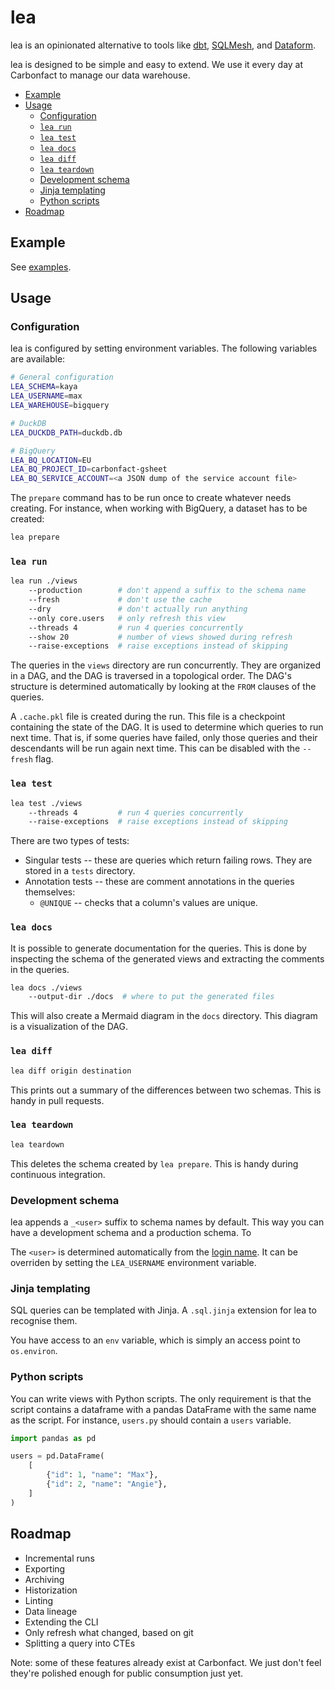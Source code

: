 <h1>lea</h1>

lea is an opinionated alternative to tools like [dbt](https://www.getdbt.com/), [SQLMesh](https://sqlmesh.com/), and [Dataform](https://cloud.google.com/dataform).

lea is designed to be simple and easy to extend. We use it every day at Carbonfact to manage our data warehouse.

- [Example](#example)
- [Usage](#usage)
  - [Configuration](#configuration)
  - [`lea run`](#lea-run)
  - [`lea test`](#lea-test)
  - [`lea docs`](#lea-docs)
  - [`lea diff`](#lea-diff)
  - [`lea teardown`](#lea-teardown)
  - [Development schema](#development-schema)
  - [Jinja templating](#jinja-templating)
  - [Python scripts](#python-scripts)
- [Roadmap](#roadmap)

## Example

See [examples](examples).

## Usage

### Configuration

lea is configured by setting environment variables. The following variables are available:

```sh
# General configuration
LEA_SCHEMA=kaya
LEA_USERNAME=max
LEA_WAREHOUSE=bigquery

# DuckDB
LEA_DUCKDB_PATH=duckdb.db

# BigQuery
LEA_BQ_LOCATION=EU
LEA_BQ_PROJECT_ID=carbonfact-gsheet
LEA_BQ_SERVICE_ACCOUNT=<a JSON dump of the service account file>
```

The `prepare` command has to be run once to create whatever needs creating. For instance, when working with BigQuery, a dataset has to be created:

```sh
lea prepare
```

### `lea run`

```sh
lea run ./views
    --production        # don't append a suffix to the schema name
    --fresh             # don't use the cache
    --dry               # don't actually run anything
    --only core.users   # only refresh this view
    --threads 4         # run 4 queries concurrently
    --show 20           # number of views showed during refresh
    --raise-exceptions  # raise exceptions instead of skipping
```

The queries in the `views` directory are run concurrently. They are organized in a DAG, and the DAG is traversed in a topological order. The DAG's structure is determined automatically by looking at the `FROM` clauses of the queries.

A `.cache.pkl` file is created during the run. This file is a checkpoint containing the state of the DAG. It is used to determine which queries to run next time. That is, if some queries have failed, only those queries and their descendants will be run again next time. This can be disabled with the `--fresh` flag.

### `lea test`

```sh
lea test ./views
    --threads 4         # run 4 queries concurrently
    --raise-exceptions  # raise exceptions instead of skipping
```

There are two types of tests:

- Singular tests -- these are queries which return failing rows. They are stored in a `tests` directory.
- Annotation tests -- these are comment annotations in the queries themselves:
  - `@UNIQUE` -- checks that a column's values are unique.

### `lea docs`

It is possible to generate documentation for the queries. This is done by inspecting the schema of the generated views and extracting the comments in the queries.

```sh
lea docs ./views
    --output-dir ./docs  # where to put the generated files
```

This will also create a Mermaid diagram in the `docs` directory. This diagram is a visualization of the DAG.

### `lea diff`

```sh
lea diff origin destination
```

This prints out a summary of the differences between two schemas. This is handy in pull requests.

### `lea teardown`

```sh
lea teardown
```

This deletes the schema created by `lea prepare`. This is handy during continuous integration.

### Development schema

lea appends a `_<user>` suffix to schema names by default. This way you can have a development schema and a production schema. To

The `<user>` is determined automatically from the [login name](https://docs.python.org/3/library/getpass.html#getpass.getuser). It can be overriden by setting the `LEA_USERNAME` environment variable.

### Jinja templating

SQL queries can be templated with Jinja. A `.sql.jinja` extension for lea to recognise them.

You have access to an `env` variable, which is simply an access point to `os.environ`.

### Python scripts

You can write views with Python scripts. The only requirement is that the script contains a dataframe with a pandas DataFrame with the same name as the script. For instance, `users.py` should contain a `users` variable.

```python
import pandas as pd

users = pd.DataFrame(
    [
        {"id": 1, "name": "Max"},
        {"id": 2, "name": "Angie"},
    ]
)
```

## Roadmap

- Incremental runs
- Exporting
- Archiving
- Historization
- Linting
- Data lineage
- Extending the CLI
- Only refresh what changed, based on git
- Splitting a query into CTEs

Note: some of these features already exist at Carbonfact. We just don't feel they're polished enough for public consumption just yet.
